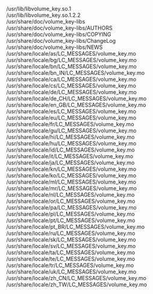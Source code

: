 /usr/lib/libvolume\_key.so.1  
/usr/lib/libvolume\_key.so.1.2.2  
/usr/share/doc/volume\_key-libs  
/usr/share/doc/volume\_key-libs/AUTHORS  
/usr/share/doc/volume\_key-libs/COPYING  
/usr/share/doc/volume\_key-libs/ChangeLog  
/usr/share/doc/volume\_key-libs/NEWS  
/usr/share/locale/as/LC\_MESSAGES/volume\_key.mo  
/usr/share/locale/bg/LC\_MESSAGES/volume\_key.mo  
/usr/share/locale/bn/LC\_MESSAGES/volume\_key.mo  
/usr/share/locale/bn\_IN/LC\_MESSAGES/volume\_key.mo  
/usr/share/locale/ca/LC\_MESSAGES/volume\_key.mo  
/usr/share/locale/cs/LC\_MESSAGES/volume\_key.mo  
/usr/share/locale/de/LC\_MESSAGES/volume\_key.mo  
/usr/share/locale/de\_CH/LC\_MESSAGES/volume\_key.mo  
/usr/share/locale/en\_GB/LC\_MESSAGES/volume\_key.mo  
/usr/share/locale/es/LC\_MESSAGES/volume\_key.mo  
/usr/share/locale/eu/LC\_MESSAGES/volume\_key.mo  
/usr/share/locale/fr/LC\_MESSAGES/volume\_key.mo  
/usr/share/locale/gu/LC\_MESSAGES/volume\_key.mo  
/usr/share/locale/hi/LC\_MESSAGES/volume\_key.mo  
/usr/share/locale/hu/LC\_MESSAGES/volume\_key.mo  
/usr/share/locale/id/LC\_MESSAGES/volume\_key.mo  
/usr/share/locale/it/LC\_MESSAGES/volume\_key.mo  
/usr/share/locale/ja/LC\_MESSAGES/volume\_key.mo  
/usr/share/locale/kn/LC\_MESSAGES/volume\_key.mo  
/usr/share/locale/ko/LC\_MESSAGES/volume\_key.mo  
/usr/share/locale/ml/LC\_MESSAGES/volume\_key.mo  
/usr/share/locale/mr/LC\_MESSAGES/volume\_key.mo  
/usr/share/locale/nl/LC\_MESSAGES/volume\_key.mo  
/usr/share/locale/or/LC\_MESSAGES/volume\_key.mo  
/usr/share/locale/pa/LC\_MESSAGES/volume\_key.mo  
/usr/share/locale/pl/LC\_MESSAGES/volume\_key.mo  
/usr/share/locale/pt/LC\_MESSAGES/volume\_key.mo  
/usr/share/locale/pt\_BR/LC\_MESSAGES/volume\_key.mo  
/usr/share/locale/ru/LC\_MESSAGES/volume\_key.mo  
/usr/share/locale/sk/LC\_MESSAGES/volume\_key.mo  
/usr/share/locale/sv/LC\_MESSAGES/volume\_key.mo  
/usr/share/locale/ta/LC\_MESSAGES/volume\_key.mo  
/usr/share/locale/te/LC\_MESSAGES/volume\_key.mo  
/usr/share/locale/tr/LC\_MESSAGES/volume\_key.mo  
/usr/share/locale/uk/LC\_MESSAGES/volume\_key.mo  
/usr/share/locale/zh\_CN/LC\_MESSAGES/volume\_key.mo  
/usr/share/locale/zh\_TW/LC\_MESSAGES/volume\_key.mo  

